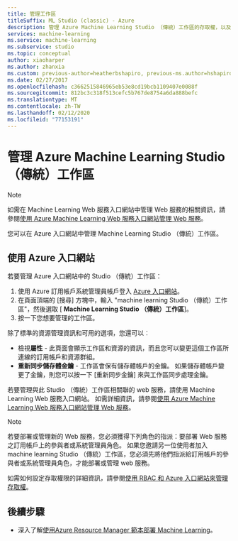 ```yaml
---
title: 管理工作區
titleSuffix: ML Studio (classic) - Azure
description: 管理 Azure Machine Learning Studio （傳統）工作區的存取權，以及部署和管理 Machine Learning API web 服務
services: machine-learning
ms.service: machine-learning
ms.subservice: studio
ms.topic: conceptual
author: xiaoharper
ms.author: zhanxia
ms.custom: previous-author=heatherbshapiro, previous-ms.author=hshapiro
ms.date: 02/27/2017
ms.openlocfilehash: c3662515846965eb53e8cd19bcb1109407e0088f
ms.sourcegitcommit: 812bc3c318f513cefc5b767de8754a6da888befc
ms.translationtype: MT
ms.contentlocale: zh-TW
ms.lasthandoff: 02/12/2020
ms.locfileid: "77153191"
---
```

# <a name="manage-an-azure-machine-learning-studio-classic-workspace"></a>管理 Azure Machine Learning Studio （傳統）工作區

> [!NOTE]
> 如需在 Machine Learning Web 服務入口網站中管理 Web 服務的相關資訊，請參閱[使用 Azure Machine Learning Web 服務入口網站管理 Web 服務](manage-new-webservice.md)。
> 
> 

您可以在 Azure 入口網站中管理 Machine Learning Studio （傳統）工作區。



## <a name="use-the-azure-portal"></a>使用 Azure 入口網站

若要管理 Azure 入口網站中的 Studio （傳統）工作區：

1. 使用 Azure 訂用帳戶系統管理員帳戶登入 [Azure 入口網站](https://portal.azure.com/)。
2. 在頁面頂端的 [搜尋] 方塊中，輸入 "machine learning Studio （傳統）工作區"，然後選取 [ **Machine Learning Studio （傳統）工作區**]。
3. 按一下您想要管理的工作區。

除了標準的資源管理資訊和可用的選項，您還可以︰

- 檢視**屬性** - 此頁面會顯示工作區和資源的資訊，而且您可以變更這個工作區所連線的訂用帳戶和資源群組。
- **重新同步儲存體金鑰** - 工作區會保有儲存體帳戶的金鑰。 如果儲存體帳戶變更了金鑰，則您可以按一下 [重新同步金鑰] 來與工作區同步處理金鑰。

若要管理與此 Studio （傳統）工作區相關聯的 web 服務，請使用 Machine Learning Web 服務入口網站。 如需詳細資訊，請參閱[使用 Azure Machine Learning Web 服務入口網站管理 Web 服務](manage-new-webservice.md)。

> [!NOTE]
> 若要部署或管理新的 Web 服務，您必須獲得下列角色的指派：要部署 Web 服務之訂用帳戶上的參與者或系統管理員角色。 如果您邀請另一位使用者加入 machine learning Studio （傳統）工作區，您必須先將他們指派給訂用帳戶的參與者或系統管理員角色，才能部署或管理 web 服務。 
> 
>如需如何設定存取權限的詳細資訊，請參閱[使用 RBAC 和 Azure 入口網站來管理存取權](../../role-based-access-control/role-assignments-portal.md)。

## <a name="next-steps"></a>後續步驟
* 深入了解[使用Azure Resource Manager 範本部署 Machine Learning](deploy-with-resource-manager-template.md)。 
